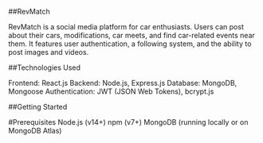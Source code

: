 ##RevMatch

RevMatch is a social media platform for car enthusiasts. Users can post about their cars, modifications, car meets, and find car-related events near them. It features user authentication, a following system, and the ability to post images and videos.


##Technologies Used

Frontend: React.js
Backend: Node.js, Express.js
Database: MongoDB, Mongoose
Authentication: JWT (JSON Web Tokens), bcrypt.js


##Getting Started

#Prerequisites
Node.js (v14+)
npm (v7+)
MongoDB (running locally or on MongoDB Atlas)
